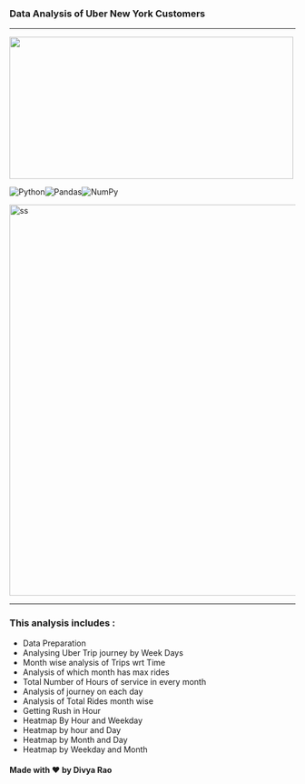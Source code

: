 ### Data Analysis of Uber New York Customers
<hr>
<img src="https://images.squarespace-cdn.com/content/v1/53fb0761e4b0d182e1ba1377/1462443270443-ERKO8A9REVG88FI86MZC/ke17ZwdGBToddI8pDm48kPoswlzjSVMM-SxOp7CV59BZw-zPPgdn4jUwVcJE1ZvWgCjmTad1QpYCGph9EV4QZamWLI2zvYWH8K3-s_4yszcp2ryTI0HqTOaaUohrI8PIYWImRjFtPFKHlWRNOutocvX7mHu1jUDVZgGTp_LFY9w/Qrash_Uber_Dribbble.gif?format=1500w" width="500" height="250"/>

<img alt="Python" src="https://img.shields.io/badge/python%20-%2314354C.svg?&style=for-the-badge&logo=python&logoColor=white"/><img alt="Pandas" src="https://img.shields.io/badge/pandas%20-%23150458.svg?&style=for-the-badge&logo=pandas&logoColor=white" /><img alt="NumPy" src="https://img.shields.io/badge/numpy%20-%23013243.svg?&style=for-the-badge&logo=numpy&logoColor=white" />

<img width="688" alt="ss" src="https://user-images.githubusercontent.com/59830064/115162301-5d097d00-a0c0-11eb-865a-2bfe9ffd4622.png">

<hr/>

### This analysis includes : 

- Data Preparation
- Analysing Uber Trip journey by Week Days
- Month wise analysis of Trips wrt Time
-  Analysis of which month has max rides
-  Total Number of Hours of service in every month
-  Analysis of journey on each day
-  Analysis of Total Rides month wise
-  Getting Rush in Hour
-  Heatmap By Hour and Weekday
-  Heatmap by hour and Day
-  Heatmap by Month and Day
-  Heatmap by Weekday and Month



#### Made with ♥ by Divya Rao
